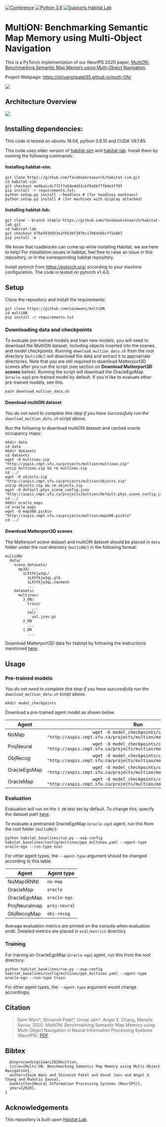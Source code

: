 

[![Conference](http://img.shields.io/badge/NeurIPS-2020-4b44ce.svg)](https://nips.cc/)
[![Python 3.6](https://img.shields.io/badge/python-3.6-blue.svg)](https://www.python.org/downloads/release/python-360/)
[![Supports Habitat Lab](https://img.shields.io/static/v1?label=supports&message=Habitat%20Lab&color=informational&link=https://github.com/facebookresearch/habitat-lab)](https://github.com/facebookresearch/habitat-lab)

# MultiON: Benchmarking Semantic Map Memory using Multi-Object Navigation 

This is a PyTorch implementation of our NeurIPS 2020 paper, [MultiON: Benchmarking Semantic Map Memory using Multi-Object Navigation](https://papers.nips.cc/paper/2020/file/6e01383fd96a17ae51cc3e15447e7533-Paper.pdf).

Project Webpage: https://shivanshpatel35.github.io/multi-ON/

![](docs/main_visualization.gif)

## Architecture Overview

![](docs/model_architecture.png)


## Installing dependencies:
This code is tested on ubuntu 18.04, python 3.6.10 and CUDA V9.1.85.

This code uses older version of [habitat-sim](https://github.com/facebookresearch/habitat-sim) and [habitat-lab](https://github.com/facebookresearch/habitat-lab). Install them by running the following commands:

#### Installing habitat-sim:

```
git clone https://github.com/facebookresearch/habitat-sim.git
cd habitat-sim 
git checkout ae6ba1cdc772f7a5dedd31cbf9a5b77f6de3ff0f
pip install -r requirements.txt; 
python setup.py install --headless # (for headless machines)
python setup.py install # (for machines with display attached)
```

#### Installing habitat-lab:
```
git clone --branch stable https://github.com/facebookresearch/habitat-lab.git
cd habitat-lab
git checkout 676e593b953e2f0530f307bc17b6de66cff2e867
pip install -e .
```

We know that roadblocks can come up while installing Habitat, we are here to help! For installation issues in habitat, feel free to raise an issue in this repository, or in the corresponding habitat repository.


Install pytorch from https://pytorch.org/ according to your machine configuration. The code is tested on pytorch v1.4.0.

## Setup
Clone the repository and install the requirements:

```
git clone https://github.com/saimwani/multiON
cd multiON
pip install -r requirements.txt
```

### Downloading data and checkpoints

To evaluate pre-trained models and train new models, you will need to download the MultiON dataset, including objects inserted into the scenes, and model checkpoints. Running `download_multion_data.sh` from the root directory (`multiON/`) will download the data and extract it to appropriate directories. Note that you are still required to download Matterport3D scenes after you run the script (see section on **Download Matterport3D scenes** below). Running the script will download the OracleEgoMap (`oracle-ego`) pre-trained model by default. If you'd like to evaluate other pre-trained models, see this.

```
bash download_multion_data.sh
```

#### Download multiON dataset

*You do not need to complete this step if you have successfully run the `download_multion_data.sh` script above.*

Run the following to download multiON dataset and cached oracle occupancy maps:
```
mkdir data
cd data
mkdir datasets
cd datasets
wget -O multinav.zip "http://aspis.cmpt.sfu.ca/projects/multion/multinav.zip"
unzip multinav.zip && rm multinav.zip
cd ../
wget -O objects.zip "http://aspis.cmpt.sfu.ca/projects/multion/objects.zip"
unzip objects.zip && rm objects.zip
wget -O default.phys_scene_config.json "http://aspis.cmpt.sfu.ca/projects/multion/default.phys_scene_config.json"
cd ../
mkdir oracle_maps
cd oracle_maps
wget -O map300.pickle "http://aspis.cmpt.sfu.ca/projects/multion/map300.pickle"
cd ../
```

#### Download Matterport3D scenes

The Matterport scene dataset and multiON dataset should be placed in `data` folder under the root directory (`multiON/`) in the following format:

```
multiON/
  data/
    scene_datasets/
      mp3d/
        1LXtFkjw3qL/
          1LXtFkjw3qL.glb
          1LXtFkjw3qL.navmesh
          ...
    datasets/
      multinav/
        3_ON/
          train/
            ...
          val/
            val.json.gz
        2_ON
          ...
        1_ON
          ...
```				

Download Matterport3D data for Habitat by following the instructions mentioned [here](https://github.com/facebookresearch/habitat-api#data).

## Usage

### Pre-trained models

*You do not need to complete this step if you have successfully run the `download_multion_data.sh` script above.* 

```
mkdir model_checkpoints
``` 
Download a pre-trained agent model as shown below.

| Agent            | Run                                                                                                  |
|------------------|:----------------------------------------------------------------------------------------------------:|
| NoMap            |`wget -O model_checkpoints/ckpt.0.pth "http://aspis.cmpt.sfu.ca/projects/multion/model_checkpoints/ckpt.0.pth"`|
| ProjNeural       |`wget -O model_checkpoints/ckpt.1.pth "http://aspis.cmpt.sfu.ca/projects/multion/model_checkpoints/ckpt.1.pth"`|
| ObjRecog         |`wget -O model_checkpoints/ckpt.2.pth "http://aspis.cmpt.sfu.ca/projects/multion/model_checkpoints/ckpt.2.pth"`|
| OracleEgoMap     |`wget -O model_checkpoints/ckpt.3.pth "http://aspis.cmpt.sfu.ca/projects/multion/model_checkpoints/ckpt.3.pth"`|
| OracleMap        |`wget -O model_checkpoints/ckpt.4.pth "http://aspis.cmpt.sfu.ca/projects/multion/model_checkpoints/ckpt.4.pth"`|


### Evaluation


Evaluation will run on the `3_ON` test set by default. To change this, specify the dataset path [here](https://github.com/saimwani/multiON/blob/main/configs/tasks/multinav_mp3d.yaml#L48).


To evaluate a pretrained OracleEgoMap (`oracle-ego`) agent, run this from the root folder (`multiON/`):

```
python habitat_baselines/run.py --exp-config habitat_baselines/config/multinav/ppo_multinav.yaml --agent-type oracle-ego --run-type eval
``` 

For other agent types, the `--agent-type` argument should be changed according to this table:


| Agent         |  Agent type      |
|---------------|------------------|
| NoMap(RNN)    | `no-map`         |
| OracleMap     | `oracle`         |
| OracleEgoMap  | `oracle-ego`     |
| ProjNeuralmap | `proj-neural`    |
| ObjRecogMap   | `obj-recog`      |


Average evaluation metrics are printed on the console when evaluation ends. Detailed metrics are placed in `eval/metrics` directory. 

### Training

For training an OracleEgoMap (`oracle-ego`) agent, run this from the root directory: 

```
python habitat_baselines/run.py --exp-config habitat_baselines/config/multinav/ppo_multinav.yaml --agent-type oracle-ego --run-type train
```
For other agent types, the `--agent-type` argument would change accordingly. 



## Citation
>Saim Wani*, Shivansh Patel*, Unnat Jain*, Angel X. Chang, Manolis Savva, 2020. MultiON: Benchmarking Semantic Map Memory using Multi-Object Navigation in Neural Information Processing Systems (NeurIPS). [PDF](https://shivanshpatel35.github.io/multi-ON/resources/MultiON.pdf)

## Bibtex
```
  @inproceedings{wani2020multion,
  title={Multi-ON: Benchmarking Semantic Map Memory using Multi-Object Navigation},
  author={Saim Wani and Shivansh Patel and Unnat Jain and Angel X. Chang and Manolis Savva},
  booktitle={Neural Information Processing Systems (NeurIPS)},
  year={2020},
}
```

## Acknowledgements
This repository is built upon [Habitat Lab](https://github.com/facebookresearch/habitat-lab).
